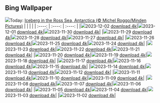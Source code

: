 ## Bing Wallpaper
![](./wallpaper/2023-12-02.jpg)Today: [Iceberg in the Ross Sea, Antarctica (© Michel Roggo/Minden Pictures)](./wallpaper/2023-12-02.jpg)
|      |      |      |
| :----: | :----: | :----: |
|![](./wallpaper/2023-12-02_sm.jpg)2023-12-02 [download 4k](./wallpaper/2023-12-02.jpg)|![](./wallpaper/2023-12-01_sm.jpg)2023-12-01 [download 4k](./wallpaper/2023-12-01.jpg)|![](./wallpaper/2023-11-30_sm.jpg)2023-11-30 [download 4k](./wallpaper/2023-11-30.jpg)|
|![](./wallpaper/2023-11-29_sm.jpg)2023-11-29 [download 4k](./wallpaper/2023-11-29.jpg)|![](./wallpaper/2023-11-28_sm.jpg)2023-11-28 [download 4k](./wallpaper/2023-11-28.jpg)|![](./wallpaper/2023-11-27_sm.jpg)2023-11-27 [download 4k](./wallpaper/2023-11-27.jpg)|
|![](./wallpaper/2023-11-26_sm.jpg)2023-11-26 [download 4k](./wallpaper/2023-11-26.jpg)|![](./wallpaper/2023-11-25_sm.jpg)2023-11-25 [download 4k](./wallpaper/2023-11-25.jpg)|![](./wallpaper/2023-11-24_sm.jpg)2023-11-24 [download 4k](./wallpaper/2023-11-24.jpg)|
|![](./wallpaper/2023-11-23_sm.jpg)2023-11-23 [download 4k](./wallpaper/2023-11-23.jpg)|![](./wallpaper/2023-11-22_sm.jpg)2023-11-22 [download 4k](./wallpaper/2023-11-22.jpg)|![](./wallpaper/2023-11-21_sm.jpg)2023-11-21 [download 4k](./wallpaper/2023-11-21.jpg)|
|![](./wallpaper/2023-11-20_sm.jpg)2023-11-20 [download 4k](./wallpaper/2023-11-20.jpg)|![](./wallpaper/2023-11-19_sm.jpg)2023-11-19 [download 4k](./wallpaper/2023-11-19.jpg)|![](./wallpaper/2023-11-18_sm.jpg)2023-11-18 [download 4k](./wallpaper/2023-11-18.jpg)|
|![](./wallpaper/2023-11-17_sm.jpg)2023-11-17 [download 4k](./wallpaper/2023-11-17.jpg)|![](./wallpaper/2023-11-16_sm.jpg)2023-11-16 [download 4k](./wallpaper/2023-11-16.jpg)|![](./wallpaper/2023-11-15_sm.jpg)2023-11-15 [download 4k](./wallpaper/2023-11-15.jpg)|
|![](./wallpaper/2023-11-14_sm.jpg)2023-11-14 [download 4k](./wallpaper/2023-11-14.jpg)|![](./wallpaper/2023-11-13_sm.jpg)2023-11-13 [download 4k](./wallpaper/2023-11-13.jpg)|![](./wallpaper/2023-11-12_sm.jpg)2023-11-12 [download 4k](./wallpaper/2023-11-12.jpg)|
|![](./wallpaper/2023-11-11_sm.jpg)2023-11-11 [download 4k](./wallpaper/2023-11-11.jpg)|![](./wallpaper/2023-11-10_sm.jpg)2023-11-10 [download 4k](./wallpaper/2023-11-10.jpg)|![](./wallpaper/2023-11-09_sm.jpg)2023-11-09 [download 4k](./wallpaper/2023-11-09.jpg)|
|![](./wallpaper/2023-11-08_sm.jpg)2023-11-08 [download 4k](./wallpaper/2023-11-08.jpg)|![](./wallpaper/2023-11-07_sm.jpg)2023-11-07 [download 4k](./wallpaper/2023-11-07.jpg)|![](./wallpaper/2023-11-06_sm.jpg)2023-11-06 [download 4k](./wallpaper/2023-11-06.jpg)|
|![](./wallpaper/2023-11-05_sm.jpg)2023-11-05 [download 4k](./wallpaper/2023-11-05.jpg)|![](./wallpaper/2023-11-04_sm.jpg)2023-11-04 [download 4k](./wallpaper/2023-11-04.jpg)|![](./wallpaper/2023-11-03_sm.jpg)2023-11-03 [download 4k](./wallpaper/2023-11-03.jpg)|
|![](./wallpaper/2023-11-02_sm.jpg)2023-11-02 [download 4k](./wallpaper/2023-11-02.jpg)|